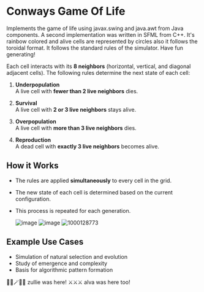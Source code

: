 # Conways Game Of Life
Implements the game of life using javax.swing and java.awt from Java components. A second implementation was written in SFML from C++. It's rainbow colored and alive cells are represented by circles also it follows the toroidal format. It follows the standard rules of the simulator. Have fun generating!


Each cell interacts with its **8 neighbors** (horizontal, vertical, and diagonal adjacent cells). The following rules determine the next state of each cell:

1. **Underpopulation**  
   A live cell with **fewer than 2 live neighbors** dies.

2. **Survival**  
   A live cell with **2 or 3 live neighbors** stays alive.

3. **Overpopulation**  
   A live cell with **more than 3 live neighbors** dies.

4. **Reproduction**  
   A dead cell with **exactly 3 live neighbors** becomes alive.

##  How it Works

- The rules are applied **simultaneously** to every cell in the grid.
- The new state of each cell is determined based on the current configuration.
- This process is repeated for each generation.

  ![image](https://github.com/user-attachments/assets/b50bafef-97af-4f96-82c2-27a7fc3b1ea3)
  ![image](https://github.com/user-attachments/assets/65e1cfaa-b8be-4738-a670-d6ca305a93b9)
  ![1000128773](https://github.com/user-attachments/assets/be557b62-75b9-489e-8fe0-0f9331fee1f9)


##  Example Use Cases

- Simulation of natural selection and evolution
- Study of emergence and complexity
- Basis for algorithmic pattern formation


🧙‍♀️🪄🧙‍♀️ zullie was here!
⚔️⚔️⚔️ alva was here too!
